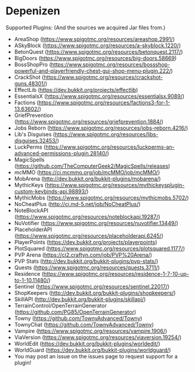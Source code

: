 # Depenizen
Supported Plugins: (And the sources we acquired Jar files from.)

- AreaShop (https://www.spigotmc.org/resources/areashop.2991/)
- ASkyBlock (https://www.spigotmc.org/resources/a-skyblock.1220/)
- BetonQuest (https://www.spigotmc.org/resources/betonquest.2117/)
- BigDoors (https://www.spigotmc.org/resources/big-doors.58669)
- BossShopPro (https://www.spigotmc.org/resources/bossshop-powerful-and-playerfriendly-chest-gui-shop-menu-plugin.222/)
- CrackShot (https://www.spigotmc.org/resources/crackshot-guns.48301/)
- EffectLib (https://dev.bukkit.org/projects/effectlib)
- EssentialsX (https://www.spigotmc.org/resources/essentialsx.9089/)
- Factions (https://www.spigotmc.org/resources/factions3-for-1-13.63602/)
- GriefPrevention (https://www.spigotmc.org/resources/griefprevention.1884/)
- Jobs Reborn (https://www.spigotmc.org/resources/jobs-reborn.4216/)
- Lib's Disguises (https://www.spigotmc.org/resources/libs-disguises.32453/)
- LuckPerms (https://www.spigotmc.org/resources/luckperms-an-advanced-permissions-plugin.28140/)
- MagicSpells (https://github.com/TheComputerGeek2/MagicSpells/releases)
- mcMMO (https://ci.mcmmo.org/job/mcMMO/job/mcMMO/)
- MobArena (http://dev.bukkit.org/bukkit-plugins/mobarena/)
- MythicKeys (https://www.spigotmc.org/resources/mythickeysplugin-custom-keybinds-api.98893/)
- MythicMobs (https://www.spigotmc.org/resources/mythicmobs.5702/)
- NoCheatPlus (http://ci.md-5.net/job/NoCheatPlus/)
- NoteBlockAPI (https://www.spigotmc.org/resources/noteblockapi.19287/)
- NuVotifier (https://www.spigotmc.org/resources/nuvotifier.13449/)
- PlaceholderAPI (https://www.spigotmc.org/resources/placeholderapi.6245/)
- PlayerPoints (https://dev.bukkit.org/projects/playerpoints)
- PlotSquared (https://www.spigotmc.org/resources/plotsquared.1177/)
- PVP Arena (https://ci2.craftyn.com/job/PVP%20Arena/)
- PVP Stats (http://dev.bukkit.org/bukkit-plugins/pvp-stats/)
- Quests (https://www.spigotmc.org/resources/quests.3711/)
- Residence (https://www.spigotmc.org/resources/residence-1-7-10-up-to-1-10.11480/)
- Sentinel (https://www.spigotmc.org/resources/sentinel.22017/)
- ShopKeepers (http://dev.bukkit.org/bukkit-plugins/shopkeepers/)
- SkillAPI (http://dev.bukkit.org/bukkit-plugins/skillapi/)
- TerrainControl/OpenTerrainGenerator (https://github.com/PG85/OpenTerrainGenerator)
- Towny (https://github.com/TownyAdvanced/Towny)
- TownyChat (https://github.com/TownyAdvanced/Towny)
- Vampire (https://www.spigotmc.org/resources/vampire.1906/)
- ViaVersion (https://www.spigotmc.org/resources/viaversion.19254/)
- WorldEdit (https://dev.bukkit.org/bukkit-plugins/worldedit/)
- WorldGuard (https://dev.bukkit.org/bukkit-plugins/worldguard/)
- You may post an issue on the issues page to request support for a plugin!
